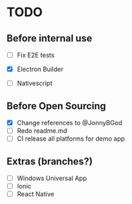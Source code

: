 TODO
====

## Before internal use

- [ ] Fix E2E tests
- [x] Electron Builder
- [ ] Nativescript


## Before Open Sourcing

- [x] Change references to @JonnyBGod
- [ ] Redo readme.md
- [ ] CI release all platforms for demo app

## Extras (branches?)

- [ ] Windows Universal App
- [ ] Ionic
- [ ] React Native